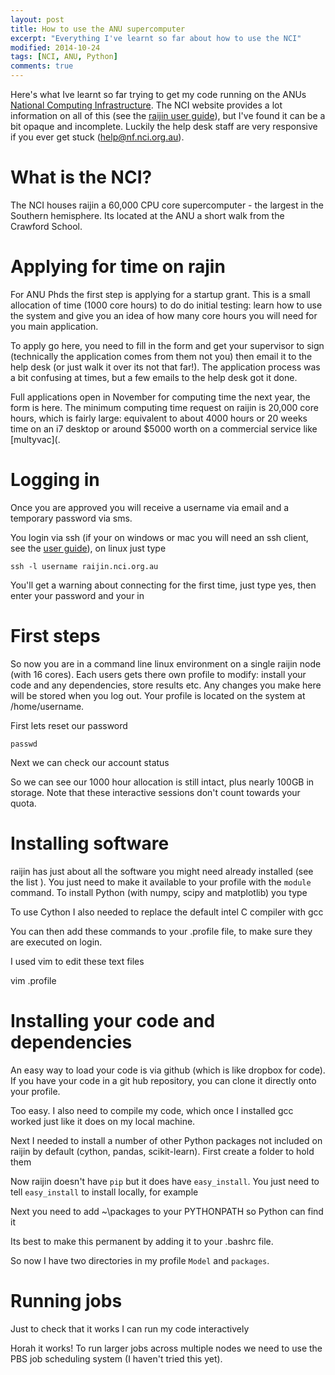 ```yaml
---
layout: post
title: How to use the ANU supercomputer
excerpt: "Everything I've learnt so far about how to use the NCI"
modified: 2014-10-24
tags: [NCI, ANU, Python]
comments: true
---
```


Here's what Ive learnt so far trying to get my code running on the ANUs [National Computing Infrastructure](nci.org.au). The NCI website provides a lot information on all of this (see the [raijin user guide](http://nci.org.au/services-support/getting-help/raijin-user-guide/)), but I've found it can be a bit opaque and incomplete. Luckily the help desk staff are very responsive if you ever get stuck (help@nf.nci.org.au).

# What is the NCI?

The NCI houses raijin a 60,000 CPU core supercomputer - the largest in the Southern hemisphere. Its located at the ANU a short walk from the Crawford School. 

# Applying for time on rajin

For ANU Phds the first step is applying for a startup grant. This is a small allocation of time (1000 core hours) to do do initial testing: learn how to use the system and give you an idea of how many core hours you will need for you main application.

To apply go here, you need to fill in the form and get your supervisor to sign (technically the application comes from them not you) then email it to the help desk (or just walk it over its not that far!). The application process was a bit confusing at times, but a few emails to the help desk got it done.

Full applications open in November for computing time the next year, the form is here. The minimum computing time request on raijin is 20,000 core hours, which is fairly large: equivalent to about 4000 hours or 20 weeks time on an i7 desktop or around $5000 worth on a commercial service like [multyvac](. 

# Logging in

Once you are approved you will receive a username via email and a temporary password via sms.

You login via ssh (if your on windows or mac you will need an ssh client, see the [user guide](http://nci.org.au/services-support/getting-help/raijin-user-guide/)), on linux just type 

    ssh -l username raijin.nci.org.au

You'll get a warning about connecting for the first time, just type yes, then enter your password and your in

# First steps

So now you are in a command line linux environment on a single raijin node (with 16 cores).  Each users gets there own profile to modify: install your code and any dependencies, store results etc. Any changes you make here will be stored when you log out. Your profile is located on the system at /home/username.

First lets reset our password

    passwd

Next we can check our account status


So we can see our 1000 hour allocation is still intact, plus nearly 100GB in storage. Note that these interactive sessions don't count towards your quota.

# Installing software

raijin has just about all the software you might need already installed (see the list ). You just need to make it available to your profile with the `module` command. To install Python (with numpy, scipy and matplotlib) you type


To use Cython I also needed to replace the default intel C compiler with gcc

You can then add these commands to your .profile file, to make sure they are executed on login.

I used vim to edit these text files

vim .profile

# Installing your code and dependencies

An easy way to load your code is via github (which is like dropbox for code). If you have your code in a git hub repository, you can clone it directly onto your profile.


Too easy. I also need to compile my code, which once I installed gcc worked just like it does on my local machine. 

Next I needed to install a number of other Python packages not included on raijin by default (cython, pandas, scikit-learn). First create a folder to hold them


Now raijin doesn't have `pip` but it does have `easy_install`. You just need to tell `easy_install` to install locally, for example

Next you need to add ~\packages to your PYTHONPATH so Python can find it

Its best to make this permanent by adding it to your .bashrc file.

So now I have two directories in my profile `Model` and `packages`.

# Running jobs

Just to check that it works I can run my code interactively 


Horah it works! To run larger jobs across multiple nodes we need to use the PBS job scheduling system (I haven't tried this yet).


